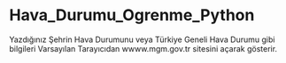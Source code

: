 # Hava_Durumu_Ogrenme_Python
Yazdığınız Şehrin Hava Durumunu veya Türkiye Geneli Hava Durumu gibi bilgileri Varsayılan Tarayıcıdan wwww.mgm.gov.tr sitesini açarak gösterir.

